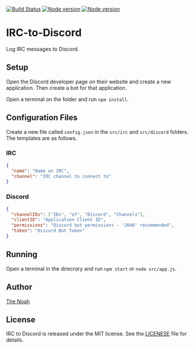 [![Build Status](https://travis-ci.org/The-Noah/IRC-to-Discord.png?branch=master)](https://travis-ci.org/The-Noah/IRC-to-Discord)
[![Node version](https://img.shields.io/badge/node.js-v10.13.0-red.svg)](https://nodejs.org/en/blog/release/v10.13.0/)
[![Node version](https://img.shields.io/badge/npm-v6.4.1-red.svg)](https://www.npmjs.com/package/npm/v/6.4.1)

# IRC-to-Discord

Log IRC messages to Discord.

## Setup

Open the Discord developer page on their website and create a new application. Then create a bot for that application.

Open a terminal on the folder and run `npm install`.

## Configuration Files

Create a new file called `config.json` in the `src/irc` and `src/discord` folders. The templates are as follows.

### IRC

```json
{
  "name": "Name on IRC",
  "channel": "IRC channel to connect to"
}
```

### Discord

```json
{
  "channelIDs": ["IDs", "of", "Discord", "Channels"],
  "clientID": "Application Client ID",
  "permissions": "Discord bot permissions - '2048' recommended",
  "token": "Discord Bot Token"
}
```

## Running

Open a terminal in the direcrory and run `npm start` or `node src/app.js`.

## Author

[The Noah](https://github.com/The-Noah/ "The Noah's GitHub")

## License

IRC to Discord is released under the MIT license. See the [LICENESE](LICENSE) file for details.